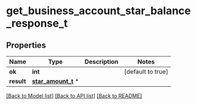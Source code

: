 # get_business_account_star_balance_response_t

## Properties
Name | Type | Description | Notes
------------ | ------------- | ------------- | -------------
**ok** | **int** |  | [default to true]
**result** | [**star_amount_t**](star_amount.md) \* |  | 

[[Back to Model list]](../README.md#documentation-for-models) [[Back to API list]](../README.md#documentation-for-api-endpoints) [[Back to README]](../README.md)


